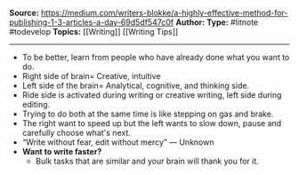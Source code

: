 **Source:** https://medium.com/writers-blokke/a-highly-effective-method-for-publishing-1-3-articles-a-day-69d5df547c0f
**Author:**
**Type:** #litnote #todevelop 
**Topics:** [[Writing]] [[Writing Tips]]

----
- To be better, learn from people who have already done what you want to do.
- Right side of brain= Creative, intuitive
- Left side of the brain= Analytical, cognitive, and thinking side.
- Ride side is activated during writing or creative writing, left side during editing. 
- Trying to do both at the same time is like stepping on gas and brake.
- The right want to speed up but the left wants to slow down, pause and carefully choose what's next.
-  “Write without fear, edit without mercy” — Unknown
- **Want to write faster?**
	- Bulk tasks that are similar and your brain will thank you for it.